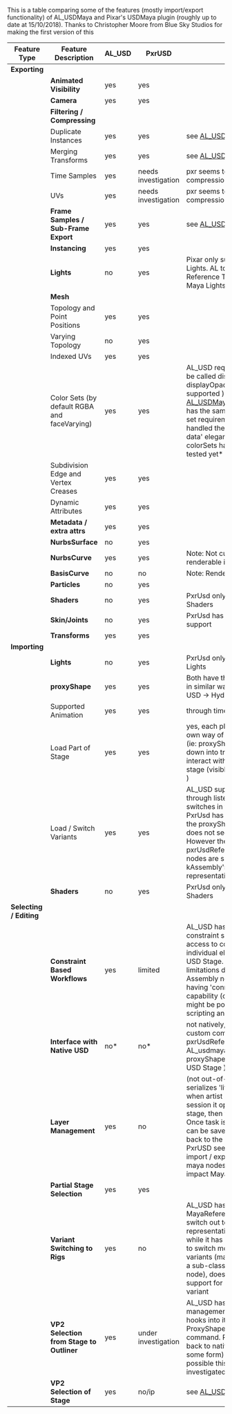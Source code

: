 This is a table comparing some of the features (mostly import/export functionality) of AL_USDMaya and Pixar's USDMaya plugin (roughly up to date at 15/10/2018). 
Thanks to Christopher Moore from Blue Sky Studios for making the first version of this


| Feature Type  | Feature Description | AL_USD | PxrUSD | Notes                  |
| ---------------- | ------------------ |------------- |------------- |---------------------------------------------------- |
|**Exporting**||||
| |**Animated Visibility**| yes | yes | |
||**Camera**| yes | yes ||
||**Filtering / Compressing**||||
||Duplicate Instances| yes| yes|  see [AL_USDMaya docs](importExport.md#transform-merging-instancing)|
||Merging Transforms| yes| yes| see [AL_USDMaya docs](importExport.md#transform-merging-instancing) |
||Time Samples| yes| needs investigation |pxr seems to have no compression flags|
||UVs |yes| needs investigation| pxr seems to have no compression flags|
||**Frame Samples / Sub-Frame Export**| yes |yes| see [AL_USDMaya docs](importExport.md#subsample-export)|
||**Instancing**| yes| yes||
||**Lights**|no |yes |Pixar only supports RfM Lights. AL todo: Include Reference Translator for Maya Lights|
||**Mesh**||||
||Topology and Point Positions| yes| yes||
||Varying Topology| no| yes||
||Indexed UVs| yes| yes||
||Color Sets (by default RGBA and faceVarying)| yes| yes| AL_USD requires colorSet to be called displayColor ( displayOpacity is also supported ). See [AL_USDMaya docs](importExport.md#tech-note-colours-on-geometry). pxrUSD has the same displayColor set requirement, however it handled the missing 'flood data' elegantly. multiple colorSets have not been tested yet*|
||Subdivision Edge and Vertex Creases | yes | yes ||
||Dynamic Attributes| yes |yes||
||**Metadata / extra attrs**| yes| yes||
||**NurbsSurface**|no |yes ||
||**NurbsCurve** | yes| yes | Note: Not currently renderable in Hydra|
||**BasisCurve** | no| no | Note: Renderable in Hydra|
||**Particles** |no |yes||
||**Shaders** |no |yes |PxrUsd only supports RfM Shaders|
||**Skin/Joints** |no |yes| PxrUsd has basic USDSkel support |
||**Transforms**| yes| yes||
|**Importing**||||
||**Lights**|no |yes| PxrUsd only supports RfM Lights |
||**proxyShape** |yes| yes |Both have this implemented in similar ways ( at least from USD -> Hydra -> Viewport )|
||Supported Animation| yes| yes| through time1 connection|
||Load Part of Stage |yes| yes| yes, each plug-in has it's own way of importing 'fast' (ie: proxyShape), then diving down into transforms to interact with / update the usd stage (visible in the viewport )|
||Load / Switch Variants| yes| yes| AL_USD supports this through listening to variant switches in the USD Stage. PxrUsd has a variantKey on the proxyShape, but that does not seem to work. However the pxrUsdReferenceAssembly nodes are sub-classes of kAssembly's and do offer the representation switching|
||**Shaders** |no |yes| PxrUsd only supports RfM Shaders|
|**Selecting / Editing**||||
||**Constraint Based Workflows**| yes| limited | AL_USD has bi-directional constraint support, including access to constrain to individual elements of the USD Stage. PxrUSD has limitations due to the Assembly node and not having 'connect to prim' capability (out-of-the-box, might be possible through scripting and such )|
||**Interface with Native USD** |no* |no* |not natively, but through custom commands / plugins ( pxrUsdReferenceAssembly or AL_usdmaya_Transforms or a proxyShape node to each USD Stage )|
||**Layer Management**| yes| no |(not out-of-thebox) AL_USD serializes 'live layer data' so when artist re-opens maya session it opens the usd stage, then your local edits. Once task is complete, layer can be saved out and merged back to the usd stage/file ). PxrUSD seems to require full import / export from usd -> maya nodes, which can impact Maya performance |
||**Partial Stage Selection**|yes| yes ||
||**Variant Switching to Rigs**| yes| no| AL_USD has a schema for MayaReferences to allow to switch out to rig representations. PxrUSD, while it has slightly better UI to switch model/shading variants (mainly due to being a sub-class of an assembly node), does not have built-in support for switching to a rig variant |
||**VP2 Selection from Stage to Outliner** |yes |under investigation | AL_USD has extra selection management going on, and hooks into it's ProxyShapeImportTransforms command. PxrUSD selection ( back to native dag nodes of some form) might not be possible this is being investigated |
||**VP2 Selection of Stage** | yes |no/ip | see [AL_USDMaya PR](https://github.com/AnimalLogic/AL_USDMaya/pull/118)  |
